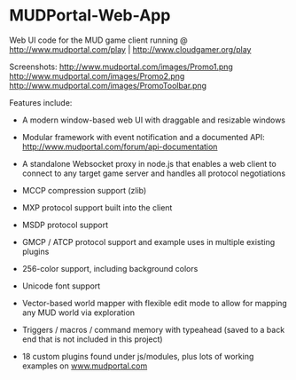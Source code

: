 MUDPortal-Web-App
=================

Web UI code for the MUD game client running @ http://www.mudportal.com/play | http://www.cloudgamer.org/play

Screenshots:
http://www.mudportal.com/images/Promo1.png
http://www.mudportal.com/images/Promo2.png
http://www.mudportal.com/images/PromoToolbar.png


Features include:

* A modern window-based web UI with draggable and resizable windows

* Modular framework with event notification and a documented API: http://www.mudportal.com/forum/api-documentation 

* A standalone Websocket proxy in node.js that enables a web client to connect to any target game server and handles all protocol negotiations

* MCCP compression support (zlib)

* MXP protocol support built into the client

* MSDP protocol support

* GMCP / ATCP protocol support and example uses in multiple existing plugins

* 256-color support, including background colors

* Unicode font support

* Vector-based world mapper with flexible edit mode to allow for mapping any MUD world via exploration

* Triggers / macros / command memory with typeahead (saved to a back end that is not included in this project)

* 18 custom plugins found under js/modules, plus lots of working examples on www.mudportal.com